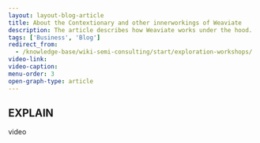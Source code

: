 ```yaml
---
layout: layout-blog-article
title: About the Contextionary and other innerworkings of Weaviate
description: The article describes how Weaviate works under the hood.
tags: ['Business', 'Blog']
redirect_from:
  - /knowledge-base/wiki-semi-consulting/start/exploration-workshops/
video-link:
video-caption:
menu-order: 3
open-graph-type: article
---
```


## EXPLAIN

video